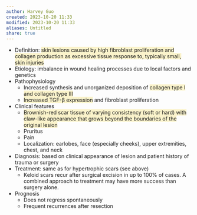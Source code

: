 ```yaml
---
author: Harvey Guo
created: 2023-10-20 11:33
modified: 2023-10-20 11:33
aliases: Untitled
share: true
---
```

- Definition: <span style="background:rgba(240, 200, 0, 0.2)">skin lesions caused by high fibroblast proliferation and collagen production as excessive tissue response to, typically small, skin injuries</span>
- Etiology: imbalance in wound healing processes due to local factors and genetics
- Pathophysiology
	- Increased synthesis and unorganized deposition of <span style="background:rgba(240, 200, 0, 0.2)">collagen type I and collagen type III</span>
	- <span style="background:rgba(240, 200, 0, 0.2)">Increased TGF-β expression</span> and fibroblast proliferation
- Clinical features
	- <span style="background:rgba(240, 200, 0, 0.2)">Brownish-red scar tissue of varying consistency (soft or hard) with claw-like appearance that grows beyond the boundaries of the original lesion </span>
	- Pruritus
	- Pain
	- Localization: earlobes, face (especially cheeks), upper extremities, chest, and neck 
- Diagnosis: based on clinical appearance of lesion and patient history of trauma or surgery
- Treatment: same as for hypertrophic scars (see above) 
	- Keloid scars recur after surgical excision in up to 100% of cases. A combined approach to treatment may have more success than surgery alone.
- Prognosis
	- Does not regress spontaneously
	- Frequent recurrences after resection
